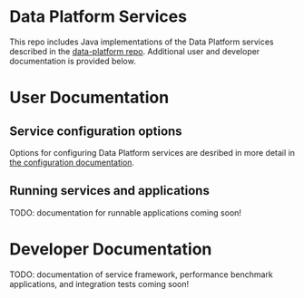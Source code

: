 # Data Platform Services

This repo includes Java implementations of the Data Platform services described in the [data-platform repo](https://github.com/osprey-dcs/data-platform).  Additional user and developer documentation is provided below.

# User Documentation

## Service configuration options

Options for configuring Data Platform services are desribed in more detail in [the configuration documentation](./doc/configuration.md).

## Running services and applications

TODO: documentation for runnable applications coming soon!

# Developer Documentation

TODO: documentation of service framework, performance benchmark applications, and integration tests coming soon!
